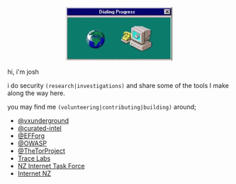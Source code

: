 <p align="center">
  <a href="https://s.dotco.nz">
    <img src=dial-dialup.gif alt="dialup-connection" />
  </a>
</p>

hi, i'm josh

i do security `(research|investigations)` and share some of the tools I make along the way here. 

you may find me `(volunteering|contributing|building)` around;

- [@vxunderground](https://github.com/vxunderground)
- [@curated-intel](https://github.com/curated-intel)
- [@EFForg](https://github.com/EFForg)
- [@OWASP](https://github.com/OWASP)
- [@TheTorProject](https://github.com/TheTorProject)
- [Trace Labs](https://tracelabs.org)
- [NZ Internet Task Force](https://nzitf.org.nz)
- [Internet NZ](https://internetnz.nz)
